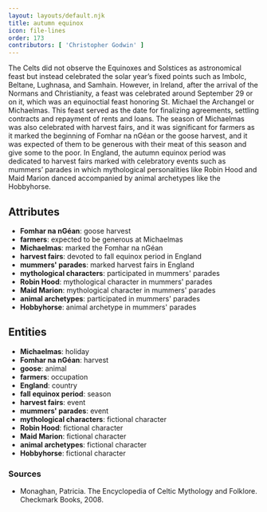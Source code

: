 ```yaml
---
layout: layouts/default.njk
title: autumn equinox
icon: file-lines
order: 173
contributors: [ 'Christopher Godwin' ]
---
```

The Celts did not observe the Equinoxes and Solstices as astronomical feast but instead celebrated the solar year’s fixed points such as Imbolc, Beltane, Lughnasa, and Samhain. However, in Ireland, after the arrival of the Normans and Christianity, a feast was celebrated around September 29 or on it, which was an equinoctial feast honoring St. Michael the Archangel or Michaelmas. This feast served as the date for finalizing agreements, settling contracts and repayment of rents and loans. The season of Michaelmas was also celebrated with harvest fairs, and it was significant for farmers as it marked the beginning of Fomhar na nGéan or the goose harvest, and it was expected of them to be generous with their meat of this season and give some to the poor. In England, the autumn equinox period was dedicated to harvest fairs marked with celebratory events such as mummers’ parades in which mythological personalities like Robin Hood and Maid Marion danced accompanied by animal archetypes like the Hobbyhorse.

## Attributes

- **Fomhar na nGéan**: goose harvest
- **farmers**: expected to be generous at Michaelmas
- **Michaelmas**: marked the Fomhar na nGéan
- **harvest fairs**: devoted to fall equinox period in England
- **mummers' parades**: marked harvest fairs in England
- **mythological characters**: participated in mummers' parades
- **Robin Hood**: mythological character in mummers' parades
- **Maid Marion**: mythological character in mummers' parades
- **animal archetypes**: participated in mummers' parades
- **Hobbyhorse**: animal archetype in mummers' parades

## Entities

- **Michaelmas**: holiday
- **Fomhar na nGéan**: harvest
- **goose**: animal
- **farmers**: occupation
- **England**: country
- **fall equinox period**: season
- **harvest fairs**: event
- **mummers' parades**: event
- **mythological characters**: fictional character
- **Robin Hood**: fictional character
- **Maid Marion**: fictional character
- **animal archetypes**: fictional character
- **Hobbyhorse**: fictional character

### Sources

- Monaghan, Patricia. The Encyclopedia of Celtic Mythology and Folklore. Checkmark Books, 2008.


